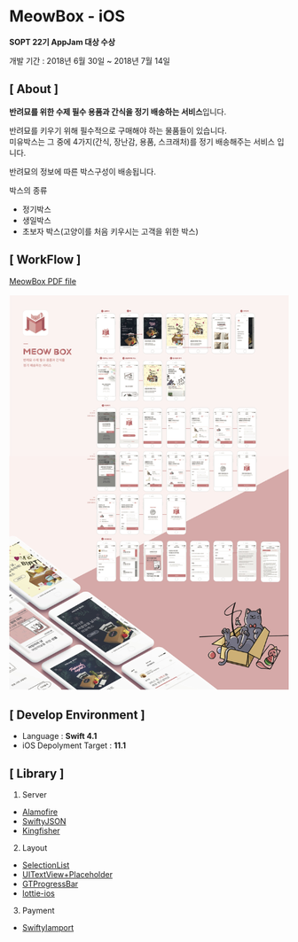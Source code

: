 # MeowBox - iOS

**SOPT 22기 AppJam 대상 수상**

개발 기간 : 2018년 6월 30일  ~ 2018년 7월 14일


## [ About ]

**반려묘를 위한 수제 필수 용품과 간식을 정기 배송하는 서비스**입니다.

반려묘를 키우기 위해 필수적으로 구매해야 하는 물품들이 있습니다. <br>
미유박스는 그 중에 4가지(간식, 장난감, 용품, 스크래처)를 정기 배송해주는 서비스 입니다.

반려묘의 정보에 따른 박스구성이 배송됩니다. 

박스의 종류

- 정기박스
- 생일박스
- 초보자 박스(고양이를 처음 키우시는 고객을 위한 박스)


## [ WorkFlow ]             

[MeowBox PDF file](https://github.com/TeamMeowBox/MeowBox-Server/blob/master/public_data/MeowBox.pdf) <br><br>
![workflow](https://github.com/TeamMeowBox/MeowBox-Server/blob/master/public_data/images/meowbox_workflow.jpg)


## [ Develop Environment ]

- Language :  **Swift 4.1**
- iOS Depolyment Target : **11.1**


## [ Library ]

1. Server
- [Alamofire](https://github.com/Alamofire/Alamofire)
- [SwiftyJSON](https://github.com/SwiftyJSON/SwiftyJSON)
- [Kingfisher](https://github.com/onevcat/Kingfisher)

2. Layout
- [SelectionList](https://github.com/yonat/SelectionList)
- [UITextView+Placeholder](https://github.com/devxoul/UITextView-Placeholder)
- [GTProgressBar](https://github.com/gregttn/GTProgressBar)
- [lottie-ios](https://github.com/airbnb/lottie-ios)

3. Payment
- [SwiftyIamport](https://github.com/JosephNK/SwiftyIamport)
